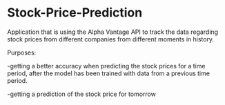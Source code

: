 # Stock-Price-Prediction

Application that is using the Alpha Vantage API to track the data regarding stock prices from different companies from different moments in history.

Purposes:

-getting a better accuracy when predicting the stock prices for a time period, after the model has been trained with data from a previous time period.

-getting a prediction of the stock price for tomorrow
